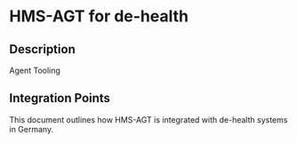 # HMS-AGT for de-health

## Description

Agent Tooling

## Integration Points

This document outlines how HMS-AGT is integrated with de-health systems in Germany.

